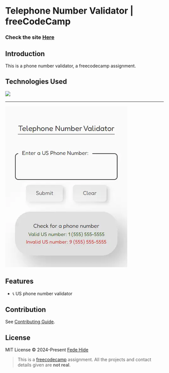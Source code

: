 # Telephone Number Validator | freeCodeCamp

### Check the site [Here](https://phone-number-validator.vercel.app/ " US phone number validator")

## Introduction
This is a phone number validator, a freecodecamp assignment.

## Technologies Used
<div>
	<a href="https://skillicons.dev">
		<img src="https://skillicons.dev/icons?i=nextjs,ts,sass" />
	</a>
</div>

------------

[![phone-number-validator-screenshot.webp](https://raw.githubusercontent.com/FedeHide/phone-number-validator/main/public/assets/phone-number-validator-screenshot.webp)](https://phone-number-validator.vercel.app/)

## Features

- 📞 US phone number validator

## Contribution

See [Contributing Guide](CONTRIBUTING.md).

## License

MIT License © 2024-Present [Fede Hide](https://github.com/FedeHide)

> This is a [freecodecamp](https://www.freecodecamp.org/ "freecodecamp") assignment. All the projects and contact details given are **not real**.
